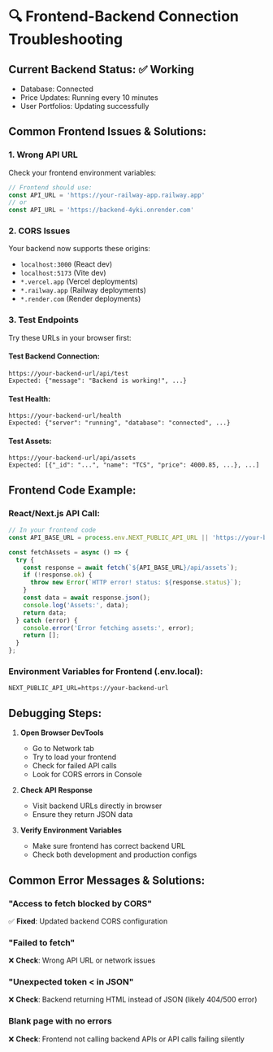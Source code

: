 # 🔍 Frontend-Backend Connection Troubleshooting

## **Current Backend Status:** ✅ Working
- Database: Connected
- Price Updates: Running every 10 minutes
- User Portfolios: Updating successfully

## **Common Frontend Issues & Solutions:**

### 1. **Wrong API URL**
Check your frontend environment variables:
```javascript
// Frontend should use:
const API_URL = 'https://your-railway-app.railway.app'
// or
const API_URL = 'https://backend-4yki.onrender.com'
```

### 2. **CORS Issues**
Your backend now supports these origins:
- `localhost:3000` (React dev)
- `localhost:5173` (Vite dev) 
- `*.vercel.app` (Vercel deployments)
- `*.railway.app` (Railway deployments)
- `*.render.com` (Render deployments)

### 3. **Test Endpoints**
Try these URLs in your browser first:

#### **Test Backend Connection:**
```
https://your-backend-url/api/test
Expected: {"message": "Backend is working!", ...}
```

#### **Test Health:**
```
https://your-backend-url/health
Expected: {"server": "running", "database": "connected", ...}
```

#### **Test Assets:**
```
https://your-backend-url/api/assets
Expected: [{"_id": "...", "name": "TCS", "price": 4000.85, ...}, ...]
```

## **Frontend Code Example:**

### **React/Next.js API Call:**
```javascript
// In your frontend code
const API_BASE_URL = process.env.NEXT_PUBLIC_API_URL || 'https://your-backend-url';

const fetchAssets = async () => {
  try {
    const response = await fetch(`${API_BASE_URL}/api/assets`);
    if (!response.ok) {
      throw new Error(`HTTP error! status: ${response.status}`);
    }
    const data = await response.json();
    console.log('Assets:', data);
    return data;
  } catch (error) {
    console.error('Error fetching assets:', error);
    return [];
  }
};
```

### **Environment Variables for Frontend (.env.local):**
```
NEXT_PUBLIC_API_URL=https://your-backend-url
```

## **Debugging Steps:**

1. **Open Browser DevTools**
   - Go to Network tab
   - Try to load your frontend
   - Check for failed API calls
   - Look for CORS errors in Console

2. **Check API Response**
   - Visit backend URLs directly in browser
   - Ensure they return JSON data

3. **Verify Environment Variables**
   - Make sure frontend has correct backend URL
   - Check both development and production configs

## **Common Error Messages & Solutions:**

### **"Access to fetch blocked by CORS"**
✅ **Fixed**: Updated backend CORS configuration

### **"Failed to fetch"**
❌ **Check**: Wrong API URL or network issues

### **"Unexpected token < in JSON"**
❌ **Check**: Backend returning HTML instead of JSON (likely 404/500 error)

### **Blank page with no errors**
❌ **Check**: Frontend not calling backend APIs or API calls failing silently
